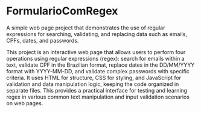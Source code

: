 # FormularioComRegex

A simple web page project that demonstrates the use of regular expressions for searching, validating, and replacing data such as emails, CPFs, dates, and passwords.

This project is an interactive web page that allows users to perform four operations using regular expressions (regex): search for emails within a text, validate CPF in the Brazilian format, replace dates in the DD/MM/YYYY format with YYYY-MM-DD, and validate complex passwords with specific criteria. It uses HTML for structure, CSS for styling, and JavaScript for validation and data manipulation logic, keeping the code organized in separate files. This provides a practical interface for testing and learning regex in various common text manipulation and input validation scenarios on web pages.
